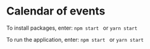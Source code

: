 # Calendar of events

To install packages, enter:
```npm start ```
or
```yarn start```

To run the application, enter:
```npm start ```
or
```yarn start```